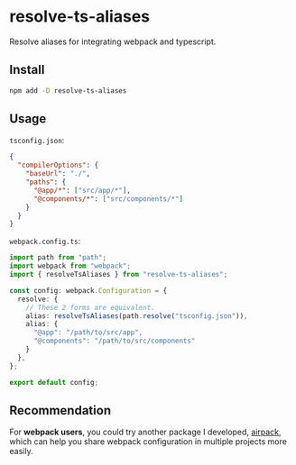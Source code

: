 # resolve-ts-aliases

Resolve aliases for integrating webpack and typescript.

## Install

```bash
npm add -D resolve-ts-aliases
```

## Usage

`tsconfig.json`:

```json
{
  "compilerOptions": {
    "baseUrl": "./",
    "paths": {
      "@app/*": ["src/app/*"],
      "@components/*": ["src/components/*"]
    }
  }
}
```

`webpack.config.ts`:

```ts
import path from "path";
import webpack from "webpack";
import { resolveTsAliases } from "resolve-ts-aliases";

const config: webpack.Configuration = {
  resolve: {
    // These 2 forms are equivalent.
    alias: resolveTsAliases(path.resolve("tsconfig.json")),
    alias: {
      "@app": "/path/to/src/app",
      "@components": "/path/to/src/components"
    }
  },
};

export default config;
```

## Recommendation

For **webpack users**, you could try another package I developed, [airpack](https://github.com/arzyu/airpack), which can help you share webpack configuration in multiple projects more easily.

